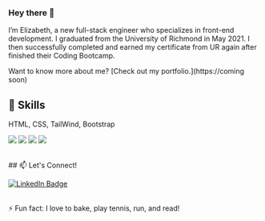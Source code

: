 ### Hey there 👋

I’m Elizabeth, a new full-stack engineer who specializes in front-end development. I graduated from the University of Richmond in May 2021. I then successfully completed and earned my certificate from UR again after finished their Coding Bootcamp.

Want to know more about me? [Check out my portfolio.](https://coming soon)
<br>
## 💼 Skills

HTML, CSS, TailWind, Bootstrap

![](https://img.shields.io/badge/Code-React-informational?style=flat&logo=react&logoColor=white&color=4AB197)
![](https://img.shields.io/badge/Code-JavaScript-informational?style=flat&logo=JavaScript&logoColor=white&color=4AB197)
![](https://img.shields.io/badge/Code-MongoDB-informational?style=flat&logo=MongoDB&logoColor=white&color=4AB197)
![](https://img.shields.io/badge/Code-MySQL-informational?style=flat&logo=MySQL&logoColor=white&color=4AB197)

<br>
## 📫 Let's Connect!

[![LinkedIn Badge](https://img.shields.io/badge/LinkedIn-Profile-informational?style=flat&logo=linkedin&logoColor=white&color=0D76A8)](https://www.linkedin.com/in/elizabeth-lopez-lopez-345b3b14a/)

<br>
⚡ Fun fact: I love to bake, play tennis, run, and read!

